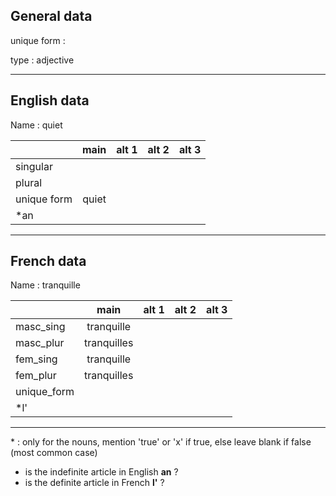 ## General data

unique form :

type : adjective

---

## English data

Name : quiet

|             | main  | alt 1 | alt 2 | alt 3 |
| :---------- | :---: | :---: | :---: | ----- |
| singular    |       |       |       |       |
| plural      |       |       |       |       |
| unique form | quiet |       |       |       |
| \*an        |       |       |       |       |

---

## French data

Name : tranquille

|             |    main     | alt 1 | alt 2 | alt 3 |
| :---------- | :---------: | :---: | :---: | :---: |
| masc_sing   | tranquille  |       |       |       |
| masc_plur   | tranquilles |       |       |       |
| fem_sing    | tranquille  |       |       |       |
| fem_plur    | tranquilles |       |       |       |
| unique_form |             |       |       |       |
| \*l'        |             |       |       |       |

---

\* : only for the nouns, mention 'true' or 'x' if true, else leave blank if false (most common case)

- is the indefinite article in English **an** ?
- is the definite article in French **l'** ?
